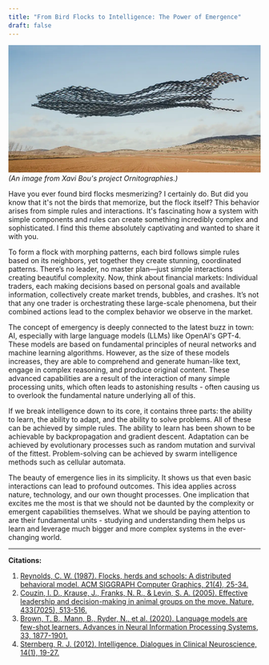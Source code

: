 ```yaml
---
title: "From Bird Flocks to Intelligence: The Power of Emergence"
draft: false
---
```


![alt text](/images/emergence.png)
_(An image from Xavi Bou's project Ornitographies.)_

Have you ever found bird flocks mesmerizing? I certainly do. But did you know that it's not the birds that memorize, but the flock itself? This behavior arises from simple rules and interactions. It's fascinating how a system with simple components and rules can create something incredibly complex and sophisticated. I find this theme absolutely captivating and wanted to share it with you.

To form a flock with morphing patterns, each bird follows simple rules based on its neighbors, yet together they create stunning, coordinated patterns. There’s no leader, no master plan—just simple interactions creating beautiful complexity. Now, think about financial markets: Individual traders, each making decisions based on personal goals and available information, collectively create market trends, bubbles, and crashes. It’s not that any one trader is orchestrating these large-scale phenomena, but their combined actions lead to the complex behavior we observe in the market.

The concept of emergency is deeply connected to the latest buzz in town: AI, especially with large language models (LLMs) like OpenAI's GPT-4. These models are based on fundamental principles of neural networks and machine learning algorithms. However, as the size of these models increases, they are able to comprehend and generate human-like text, engage in complex reasoning, and produce original content. These advanced capabilities are a result of the interaction of many simple processing units, which often leads to astonishing results - often causing us to overlook the fundamental nature underlying all of this.

If we break intelligence down to its core, it contains three parts: the ability to learn, the ability to adapt, and the ability to solve problems. All of these can be achieved by simple rules. The ability to learn has been shown to be achievable by backpropagation and gradient descent. Adaptation can be achieved by evolutionary processes such as random mutation and survival of the fittest. Problem-solving can be achieved by swarm intelligence methods such as cellular automata.

The beauty of emergence lies in its simplicity. It shows us that even basic interactions can lead to profound outcomes. This idea applies across nature, technology, and our own thought processes. One implication that excites me the most is that we should not be daunted by the complexity or emergent capabilities themselves. What we should be paying attention to are their fundamental units - studying and understanding them helps us learn and leverage much bigger and more complex systems in the ever-changing world.

---
**Citations:**

1. [Reynolds, C. W. (1987). Flocks, herds and schools: A distributed behavioral model. ACM SIGGRAPH Computer Graphics, 21(4), 25-34.](https://dl.acm.org/doi/10.1145/37402.37406)
2. [Couzin, I. D., Krause, J., Franks, N. R., & Levin, S. A. (2005). Effective leadership and decision-making in animal groups on the move. Nature, 433(7025), 513-516.](https://www.nature.com/articles/nature03236)
3. [Brown, T. B., Mann, B., Ryder, N., et al. (2020). Language models are few-shot learners. Advances in Neural Information Processing Systems, 33, 1877-1901.](https://arxiv.org/abs/2005.14165)
4. [Sternberg, R. J. (2012). Intelligence. Dialogues in Clinical Neuroscience, 14(1), 19-27.](https://www.tandfonline.com/doi/full/10.31887/DCNS.2012.14.1/rsternberg)
